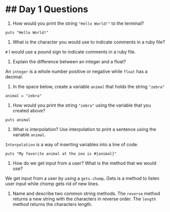 <h1> ## Day 1 Questions </h1>

1. How would you print the string `"Hello World!"` to the terminal?

`puts "Hello World!"`

1. What is the character you would use to indicate comments in a ruby file?

  `#` I would use a pound sign to indicate comments in a ruby file.

1. Explain the difference between an integer and a float?

An `integer` is a whole number positive or negative while `float` has a decimal.

1. In the space below, create a variable `animal` that holds the string `"zebra"`

`animal = "zebra"`

1. How would you print the string `"zebra"` using the variable that you created above?

`puts animal`

1. What is interpolation? Use interpolation to print a sentence using the variable `animal`.

`Interpolation` is a way of inserting variables into a line of code.

`puts "My favorite animal at the zoo is #{animal}"`

1. How do we get input from a user? What is the method that we would use?

We get input from a user by using a `gets.chomp`. Gets is a method to listen user input while chomp gets rid of new lines.

1. Name and describe two common string methods.
The `reverse` method returns a new string with the characters in reverse order. The `length` method returns the characters length.
